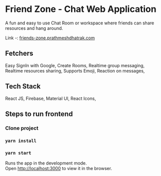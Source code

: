 # Friend Zone - Chat Web Application
A fun and easy to use Chat Room or workspace where friends can share resources and hang around.

Link -: [friends-zone.prathmeshdhatrak.com](https://friends-zone.prathmeshdhatrak.com/)

## Fetchers
Easy SignIn with Google, 
Create Rooms, 
Realtime group messaging, 
Realtime resources sharing, 
Supports Emoji, 
Reaction on messages, 

## Tech Stack 
React JS, 
Firebase, 
Material UI, 
React Icons, 


## Steps to run frontend

### Clone project
### `yarn install`
### `yarn start`

Runs the app in the development mode.\
Open [http://localhost:3000](http://localhost:3000) to view it in the browser.

